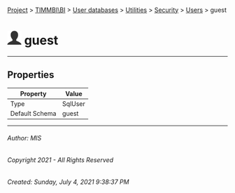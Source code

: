 #### 

[Project](../../../../../index.md) > [TIMMBI\\BI](../../../../index.md) > [User databases](../../../index.md) > [Utilities](../../index.md) > [Security](../index.md) > [Users](Users.md) > guest

# ![Users](../../../../../Images/User32.png) guest

---

## <a name="#properties"></a>Properties

| Property | Value |
|---|---|
| Type | SqlUser |
| Default Schema | guest |


---

###### Author:  MIS

###### Copyright 2021 - All Rights Reserved

###### Created: Sunday, July 4, 2021 9:38:37 PM

